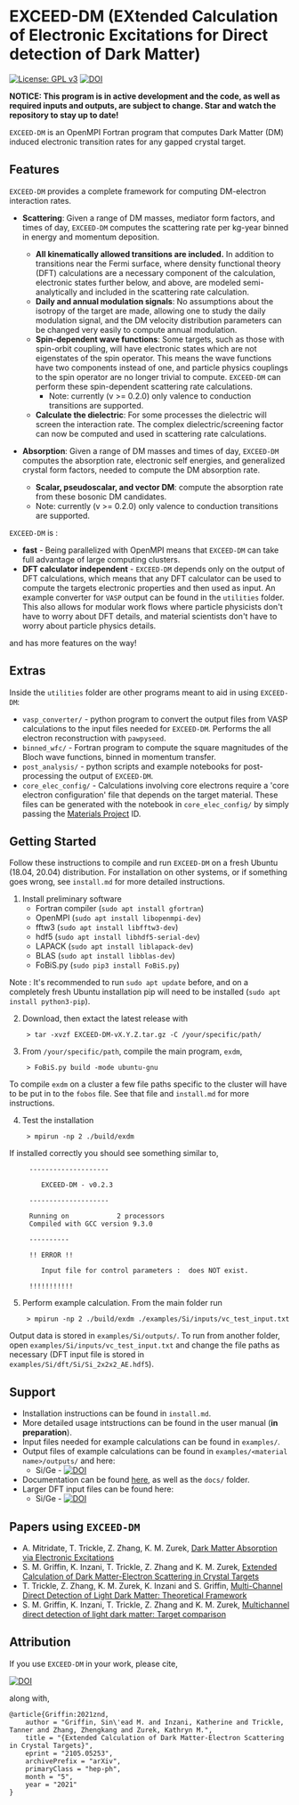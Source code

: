 # EXCEED-DM (EXtended Calculation of Electronic Excitations for Direct detection of Dark Matter)

[![License: GPL v3](https://img.shields.io/badge/License-GPLv3-blue.svg)](https://www.gnu.org/licenses/gpl-3.0)
[![DOI](https://zenodo.org/badge/354900532.svg)](https://zenodo.org/badge/latestdoi/354900532)

**NOTICE: This program is in active development and the code, as well as required inputs and outputs, are subject to change. Star and watch the repository to stay up to date!**

`EXCEED-DM` is an OpenMPI Fortran program that computes Dark Matter (DM) induced electronic transition rates for any gapped crystal target. 

## Features

`EXCEED-DM` provides a complete framework for computing DM-electron interaction rates. 

- **Scattering**: Given a range of DM masses, mediator form factors, and times of day, `EXCEED-DM` computes the scattering rate per kg-year binned in energy and momentum deposition.
  - **All kinematically allowed transitions are included.** In addition to transitions near the Fermi surface, where density functional theory (DFT) calculations are a necessary component of the calculation, electronic states further below, and above, are modeled semi-analytically and included in the scattering rate calculation.
  - **Daily and annual modulation signals**: No assumptions about the isotropy of the target are made, allowing one to study the daily modulation signal, and the DM velocity distribution parameters can be changed very easily to compute annual modulation. 
  - **Spin-dependent wave functions**: Some targets, such as those with spin-orbit coupling, will have electronic states which are not eigenstates of the spin operator. This means the wave functions have two components instead of one, and particle physics couplings to the spin operator are no longer trivial to compute. `EXCEED-DM` can perform these spin-dependent scattering rate calculations.
    - Note: currently (v >= 0.2.0) only valence to conduction transitions are supported.
  - **Calculate the dielectric**: For some processes the dielectric will screen the interaction rate. The complex dielectric/screening factor can now be computed and used in scattering rate calculations.

- **Absorption**: Given a range of DM masses and times of day, `EXCEED-DM` computes the absorption rate, electronic self energies, and generalized crystal form factors, needed to compute the DM absorption rate.
  - **Scalar, pseudoscalar, and vector DM**: compute the absorption rate from these bosonic DM candidates.
  - Note: currently (v >= 0.2.0) only valence to conduction transitions are supported.

`EXCEED-DM` is :

- **fast** - Being parallelized with OpenMPI means that `EXCEED-DM` can take full advantage of large computing clusters. 
- **DFT calculator independent** - `EXCEED-DM` depends only on the output of DFT calculations, which means that any DFT calculator can be used to compute the targets electronic properties and then used as input. An example converter for `VASP` output can be found in the `utilities` folder. This also allows for modular work flows where particle physicists don't have to worry about DFT details, and material scientists don't have to worry about particle physics details.

and has more features on the way!

## Extras

Inside the `utilities` folder are other programs meant to aid in using `EXCEED-DM`:

- `vasp_converter/` - python program to convert the output files from VASP calculations to the input files needed for `EXCEED-DM`. Performs the all electron reconstruction with `pawpyseed`.
- `binned_wfc/` - Fortran program to compute the square magnitudes of the Bloch wave functions, binned in momentum transfer.  
- `post_analysis/` - python scripts and example notebooks for post-processing the output of `EXCEED-DM`.
- `core_elec_config/` - Calculations involving core electrons require a 'core electron configuration' file that depends on the target material. These files can be generated with the notebook in `core_elec_config/` by simply passing the [Materials Project](https://materialsproject.org/) ID.

## Getting Started

Follow these instructions to compile and run `EXCEED-DM` on a fresh Ubuntu (18.04, 20.04) distribution. For installation on other systems, or if something goes wrong, see `install.md` for more detailed instructions.

1) Install preliminary software
    - Fortran compiler (`sudo apt install gfortran`) 
    - OpenMPI          (`sudo apt install libopenmpi-dev`)
    - fftw3            (`sudo apt install libfftw3-dev`)
    - hdf5             (`sudo apt install libhdf5-serial-dev`)
    - LAPACK           (`sudo apt install liblapack-dev`)
    - BLAS             (`sudo apt install libblas-dev`)
    - FoBiS.py         (`sudo pip3 install FoBiS.py`)

Note : It's recommended to run `sudo apt update` before, and on a completely fresh Ubuntu installation pip will need to be installed (`sudo apt install python3-pip`).

2) Download, then extact the latest release with
    
        > tar -xvzf EXCEED-DM-vX.Y.Z.tar.gz -C /your/specific/path/

3) From `/your/specific/path`, compile the main program, `exdm`,

        > FoBiS.py build -mode ubuntu-gnu

To compile `exdm` on a cluster a few file paths specific to the cluster will have to be put in to the `fobos` file. See that file and `install.md` for more instructions.

4) Test the installation

        > mpirun -np 2 ./build/exdm

If installed correctly you should see something similar to,

         --------------------

            EXCEED-DM - v0.2.3

         --------------------

         Running on            2 processors
         Compiled with GCC version 9.3.0

         ----------

         !! ERROR !!

            Input file for control parameters :  does NOT exist.

         !!!!!!!!!!!

5) Perform example calculation. From the main folder run         

        > mpirun -np 2 ./build/exdm ./examples/Si/inputs/vc_test_input.txt

Output data is stored in `examples/Si/outputs/`. To run from another folder, open `examples/Si/inputs/vc_test_input.txt` and change the file paths as necessary (DFT input file is stored in `examples/Si/dft/Si/Si_2x2x2_AE.hdf5`).

## Support 

- Installation instructions can be found in `install.md`.
- More detailed usage intstructions can be found in the user manual (**in preparation**).
- Input files needed for example calculations can be found in `examples/`.
- Output files of example calculations can be found in `examples/<material name>/outputs/` and here:
    - Si/Ge - [![DOI](https://zenodo.org/badge/DOI/10.5281/zenodo.4737654.svg)](https://doi.org/10.5281/zenodo.4737654) 
- Documentation can be found [here](https://tanner-trickle.github.io/EXCEED-DM), as well as the `docs/` folder.
- Larger DFT input files can be found here: 
    - Si/Ge - [![DOI](https://zenodo.org/badge/DOI/10.5281/zenodo.4735777.svg)](https://doi.org/10.5281/zenodo.4735777)

## Papers using `EXCEED-DM`

- A. Mitridate, T. Trickle, Z. Zhang, K. M. Zurek, [Dark Matter Absorption via Electronic Excitations]
- S. M. Griffin, K. Inzani, T. Trickle, Z. Zhang and K. M. Zurek, [Extended Calculation of Dark Matter-Electron Scattering in Crystal Targets]
- T. Trickle, Z. Zhang, K. M. Zurek, K. Inzani and S. Griffin, [Multi-Channel Direct Detection of Light Dark Matter: Theoretical Framework]
- S. M. Griffin, K. Inzani, T. Trickle, Z. Zhang and K. M. Zurek, [Multichannel direct detection of light dark matter: Target comparison]

[Dark Matter Absorption via Electronic Excitations]: https://arxiv.org/abs/2106.12586 
[Extended Calculation of Dark Matter-Electron Scattering in Crystal Targets]: https://arxiv.org/abs/2105.05253 
[Multi-Channel Direct Detection of Light Dark Matter: Theoretical Framework]: https://doi.org/10.1007/JHEP03(2020)036
[Multichannel direct detection of light dark matter: Target comparison]: https://doi.org/10.1103/PhysRevD.101.055004

## Attribution

If you use `EXCEED-DM` in your work, please cite,

[![DOI](https://zenodo.org/badge/354900532.svg)](https://zenodo.org/badge/latestdoi/354900532)

along with,

    @article{Griffin:2021znd,
        author = "Griffin, Sin\'ead M. and Inzani, Katherine and Trickle, Tanner and Zhang, Zhengkang and Zurek, Kathryn M.",
        title = "{Extended Calculation of Dark Matter-Electron Scattering in Crystal Targets}",
        eprint = "2105.05253",
        archivePrefix = "arXiv",
        primaryClass = "hep-ph",
        month = "5",
        year = "2021"
    }

